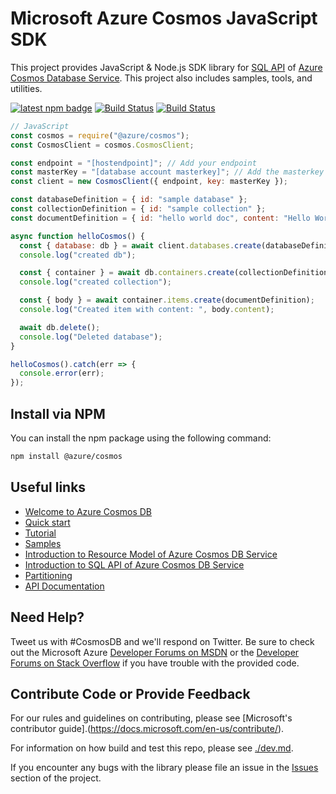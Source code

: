 # Microsoft Azure Cosmos JavaScript SDK

This project provides JavaScript & Node.js SDK library for [SQL API](https://docs.microsoft.com/en-us/azure/cosmos-db/sql-api-sql-query) of [Azure Cosmos
Database Service](https://azure.microsoft.com/en-us/services/cosmos-db/). This project also includes samples, tools, and utilities.

[![latest npm badge](https://img.shields.io/npm/v/%40azure%2Fcosmos/latest.svg)](https://www.npmjs.com/package/@azure/cosmos) [![Build Status](https://travis-ci.org/Azure/azure-cosmos-js.svg?branch=master)](https://travis-ci.org/Azure/azure-cosmos-js) [![Build Status](https://cosmos-db-sdk-public.visualstudio.com/cosmos-db-sdk-public/_apis/build/status/azure-cosmos-js-Emulator?branchName=master)](https://cosmos-db-sdk-public.visualstudio.com/cosmos-db-sdk-public/_build/latest?definitionId=1&branchName=master)

```js
// JavaScript
const cosmos = require("@azure/cosmos");
const CosmosClient = cosmos.CosmosClient;

const endpoint = "[hostendpoint]"; // Add your endpoint
const masterKey = "[database account masterkey]"; // Add the masterkey of the endpoint
const client = new CosmosClient({ endpoint, key: masterKey });

const databaseDefinition = { id: "sample database" };
const collectionDefinition = { id: "sample collection" };
const documentDefinition = { id: "hello world doc", content: "Hello World!" };

async function helloCosmos() {
  const { database: db } = await client.databases.create(databaseDefinition);
  console.log("created db");

  const { container } = await db.containers.create(collectionDefinition);
  console.log("created collection");

  const { body } = await container.items.create(documentDefinition);
  console.log("Created item with content: ", body.content);

  await db.delete();
  console.log("Deleted database");
}

helloCosmos().catch(err => {
  console.error(err);
});
```

## Install via NPM
You can install the npm package using the following command:

```bash
npm install @azure/cosmos
```

## Useful links

- [Welcome to Azure Cosmos DB](https://docs.microsoft.com/en-us/azure/cosmos-db/community)
- [Quick start](https://docs.microsoft.com/en-us/azure/cosmos-db/sql-api-nodejs-get-started)
- [Tutorial](https://docs.microsoft.com/en-us/azure/cosmos-db/sql-api-nodejs-application)
- [Samples](https://github.com/Azure/azure-cosmos-js/tree/master/samples)
- [Introduction to Resource Model of Azure Cosmos DB Service](https://docs.microsoft.com/en-us/azure/cosmos-db/sql-api-resources)
- [Introduction to SQL API of Azure Cosmos DB Service](https://docs.microsoft.com/en-us/azure/cosmos-db/sql-api-sql-query)
- [Partitioning](https://docs.microsoft.com/en-us/azure/cosmos-db/sql-api-partition-data)
- [API Documentation](https://docs.microsoft.com/en-us/javascript/api/%40azure/cosmos/?view=azure-node-latest)

## Need Help?

Tweet us with #CosmosDB and we'll respond on Twitter. Be sure to check out the Microsoft Azure [Developer Forums on MSDN](https://social.msdn.microsoft.com/forums/azure/en-US/home?forum=AzureDocument) or the [Developer Forums on Stack Overflow](https://stackoverflow.com/questions/tagged/azure-cosmosdb) if you have trouble with the provided code.

## Contribute Code or Provide Feedback

For our rules and guidelines on contributing, please see [Microsoft's contributor guide].(https://docs.microsoft.com/en-us/contribute/).

For information on how build and test this repo, please see [./dev.md](./dev.md).

If you encounter any bugs with the library please file an issue in the [Issues](https://github.com/Azure/azure-cosmos-js/issues) section of the project.
